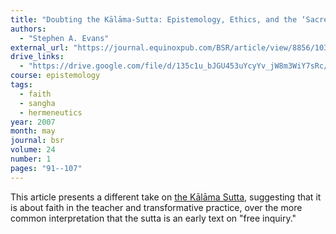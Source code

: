 ```yaml
---
title: "Doubting the Kālāma-Sutta: Epistemology, Ethics, and the ‘Sacred’"
authors:
  - "Stephen A. Evans"
external_url: "https://journal.equinoxpub.com/BSR/article/view/8856/10308"
drive_links:
  - "https://drive.google.com/file/d/135c1u_bJGU453uYcyYv_jW8m3WiY7sRc/view?usp=sharing"
course: epistemology
tags:
  - faith
  - sangha
  - hermeneutics
year: 2007
month: may
journal: bsr
volume: 24
number: 1
pages: "91--107"
---
```


This article presents a different take on [the Kālāma Sutta](/content/canon/an3.65), suggesting that it is about faith in the teacher and transformative practice, over the more common interpretation that the sutta is an early text on "free inquiry."
